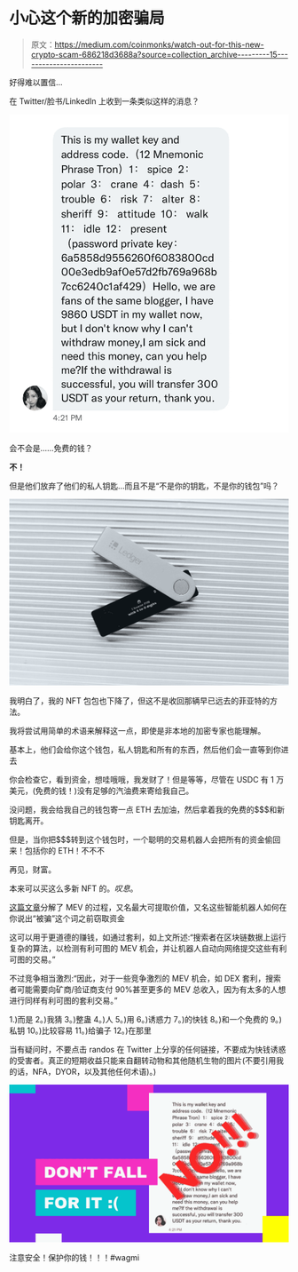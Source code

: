 # 小心这个新的加密骗局

> 原文：<https://medium.com/coinmonks/watch-out-for-this-new-crypto-scam-686218d3688a?source=collection_archive---------15----------------------->

好得难以置信…

在 Twitter/脸书/LinkedIn 上收到一条类似这样的消息？

![](img/a36303dc9d2d830feb8d3f2ca036cc13.png)

会不会是……免费的钱？

**不！**

但是他们放弃了他们的私人钥匙…而且不是“不是你的钥匙，不是你的钱包”吗？

![](img/44588b0949374aaf025f286a78a9fa94.png)

我明白了，我的 NFT 包包也下降了，但这不是收回那辆早已远去的菲亚特的方法。

我将尝试用简单的术语来解释这一点，即使是非本地的加密专家也能理解。

基本上，他们会给你这个钱包，私人钥匙和所有的东西，然后他们会一直等到你进去

你会检查它，看到资金，想哇哦哦，我发财了！但是等等，尽管在 USDC 有 1 万美元，(免费的钱！)没有足够的汽油费来寄给我自己。

没问题，我会给我自己的钱包寄一点 ETH 去加油，然后拿着我的免费的$$$和新钥匙离开。

但是，当你把$$$转到这个钱包时，一个聪明的交易机器人会把所有的资金偷回来！包括你的 ETH！不不不

再见，财富。

本来可以买这么多新 NFT 的。*叹息*。

[这篇文章](https://ethereum.org/en/developers/docs/mev/)分解了 MEV 的过程，又名最大可提取价值，又名这些智能机器人如何在你说出“被骗”这个词之前窃取资金

这可以用于更道德的赚钱，如通过套利，如上文所述:“搜索者在区块链数据上运行复杂的算法，以检测有利可图的 MEV 机会，并让机器人自动向网络提交这些有利可图的交易。”

不过竞争相当激烈:“因此，对于一些竞争激烈的 MEV 机会，如 DEX 套利，搜索者可能需要向矿商/验证商支付 90%甚至更多的 MEV 总收入，因为有太多的人想进行同样有利可图的套利交易。”

1.)而是
2。)我猜
3。)整蛊
4。)人
5。)用
6。)诱惑力
7。)的快钱
8。)和一个免费的
9。)私钥
10。)比较容易
11。)给骗子
12。)在那里

当有疑问时，不要点击 randos 在 Twitter 上分享的任何链接，不要成为快钱诱惑的受害者。真正的短期收益只能来自翻转动物和其他随机生物的图片(不要引用我的话，NFA，DYOR，以及其他任何术语)。)

![](img/27d98048c31db7da9561c61e9246c5dc.png)

注意安全！保护你的钱！！！#wagmi